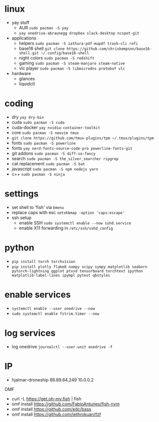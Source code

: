 # linux
* yay stuff
  * AUR `sudo pacman -S yay`
  * `yay onedrive-abraunegg dropbox slack-desktop ncspot-git`
* applications
  * helpers `sudo pacman -S zathura-pdf-mupdf trash-cli rofi`
  * base16 shell `git clone https://github.com/chriskempson/base16-shell.git ~/.config/base16-shell`
  * night colors `sudo pacman -S redshift`
  * gaming `sudo pacman -S steam-manjaro steam-native`
  * vlc player `sudo pacman -S libmicrodns protobuf vlc`
* hardware
  * glances
  * liquidctl

# coding
* dry `yay dry-bin`
* cuda `sudo pacman -S cuda`
* cuda-docker `yay nvidia-container-toolkit`
* core `sudo pacman -S neovim tmux`
* `git clone https://github.com/tmux-plugins/tpm ~/.tmux/plugins/tpm`
* fonts `sudo pacman -S powerline`
* fonts `yay nerd-fonts-source-code-pro powerline-fonts-git`
* git addons `sudo pacman -S diff-so-fancy`
* search `sudo pacman -S the_silver_searcher ripgrep`
* cat replacement `sudo pacman -S bat`
* javascript `sudo pacman -S npm nodejs yarn`
* c++ `sudo pacman -S ninja`

# settings
* set shell to 'fish' via `bmenu`
* replace caps with esc `setxkbmap -option 'caps:escape' `
* ssh setup
  * enable SSH `sudo systemctl enable --now sshd.service`
  * enable X11 forwarding in `/etc/ssh/sshd_config`

# python
* `pip install torch torchvision`
* `pip install plotly flake8 numpy scipy sympy matplotlib seaborn pytorch-lightning ggplot ptvsd tensorboard torchtext ipython matplotlib-label-lines ipympl pytest qbstyles`

# enable services
* `systemctl enable --user onedrive --now`
* `sudo systemctl enable fstrim.timer --now`

# log services
* log onedrive `journalctl --user-unit onedrive -f`

# IP
* hjalmar-droneship 88.89.64.249 10.0.0.2

OMF
* curl -L https://get.oh-my.fish | fish
* omf install https://github.com/FabioAntunes/fish-nvm
* omf install https://github.com/edc/bass
* omf install https://github.com/jethrokuan/fzf
